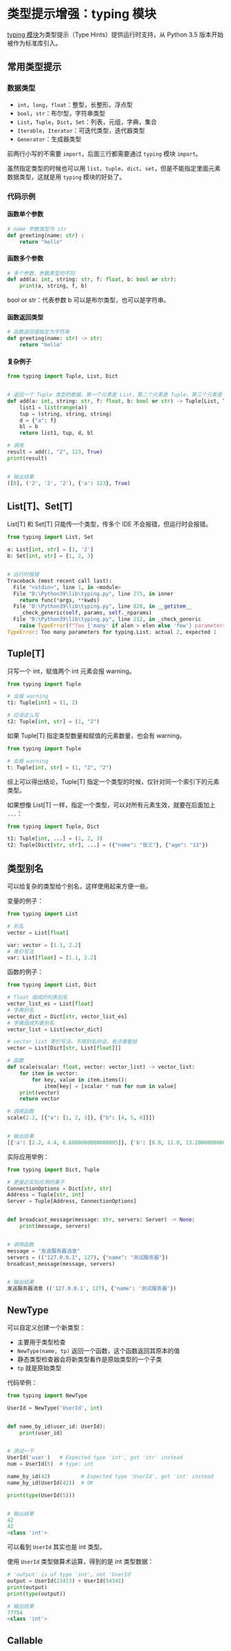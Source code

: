 # 类型提示增强：typing 模块

[typing 模块](https://github.com/python/cpython/blob/main/Lib/typing.py)为类型提示（Type Hints）提供运行时支持，从 Python 3.5 版本开始被作为标准库引入。

## 常用类型提示

### 数据类型

* `int`，`long`，`float`：整型，长整形，浮点型
* `bool`，`str`：布尔型，字符串类型
* `List`，`Tuple`，`Dict`，`Set`：列表，元组，字典，集合
* `Iterable`，`Iterator`：可迭代类型，迭代器类型
* `Generator`：生成器类型

前两行小写的不需要 `import`，后面三行都需要通过 `typing` 模块 `import`。 

虽然指定类型的时候也可以用 `list`、`tuple`、`dict`、`set`，但是不能指定里面元素数据类型，这就是用 `typing` 模块的好处了。

### 代码示例

#### 函数单个参数

```python
# name 参数类型为 str
def greeting(name: str) :
    return "hello"
```

#### 函数多个参数

```python
# 多个参数，参数类型均不同
def add(a: int, string: str, f: float, b: bool or str):
    print(a, string, f, b)
```

bool or str：代表参数 b 可以是布尔类型，也可以是字符串。

#### 函数返回类型

```python
# 函数返回值指定为字符串
def greeting(name: str) -> str:
    return "hello"
```

#### 复杂例子

```python
from typing import Tuple, List, Dict


# 返回一个 Tuple 类型的数据，第一个元素是 List，第二个元素是 Tuple，第三个元素是 Dict，第四个元素可以是字符串或布尔
def add(a: int, string: str, f: float, b: bool or str) -> Tuple[List, Tuple, Dict, str or bool]:
    list1 = list(range(a))
    tup = (string, string, string)
    d = {"a": f}
    bl = b
    return list1, tup, d, bl

# 调用
result = add(1, "2", 123, True)
print(result)


# 输出结果
([0], ('2', '2', '2'), {'a': 123}, True)
```

## List[T]、Set[T]

List[T] 和 Set[T] 只能传一个类型，传多个 IDE 不会报错，但运行时会报错。

```python
from typing import List, Set

a: List[int, str] = [1, '2']
b: Set[int, str] = {1, 2, 3}


# 运行时报错
Traceback (most recent call last):
  File "<stdin>", line 1, in <module>
  File "D:\Python39\lib\typing.py", line 275, in inner
    return func(*args, **kwds)
  File "D:\Python39\lib\typing.py", line 828, in __getitem__
    _check_generic(self, params, self._nparams)
  File "D:\Python39\lib\typing.py", line 212, in _check_generic
    raise TypeError(f"Too {'many' if alen > elen else 'few'} parameters for {cls};"
TypeError: Too many parameters for typing.List; actual 2, expected 1
```

## Tuple[T]

只写一个 int，赋值两个 int 元素会报 warning。

```python
from typing import Tuple

# 会报 warning
t1: Tuple[int] = (1, 2)

# 应该这么写
t2: Tuple[int, str] = (1, "2")
```

如果 Tuple[T] 指定类型数量和赋值的元素数量，也会有 warning。

```python
from typing import Tuple

# 会报 warning
t: Tuple[int, str] = (1, "2", "2") 
```

综上可以得出结论，Tuple[T] 指定一个类型的时候，仅针对同一个索引下的元素类型。

如果想像 List[T] 一样，指定一个类型，可以对所有元素生效，就要在后面加上 `...`：

```python
from typing import Tuple, Dict

t1: Tuple[int, ...] = (1, 2, 3)
t2: Tuple[Dict[str, str], ...] = ({"name": "张三"}, {"age": "13"})
```

## 类型别名

可以给复杂的类型给个别名，这样使用起来方便一些。

变量的例子：

```python
from typing import List

# 别名
vector = List[float]

var: vector = [1.1, 2.2]
# 等价写法
var: List[float] = [1.1, 2.2]
```

函数的例子：

```python
from typing import List, Dict

# float 组成的列表别名
vector_list_es = List[float]
# 字典别名
vector_dict = Dict[str, vector_list_es]
# 字典组成列表别名
vector_list = List[vector_dict]

# vector_list 等价写法，不用别名的话，有点像套娃
vector = List[Dict[str, List[float]]]

# 函数
def scale(scalar: float, vector: vector_list) -> vector_list:
    for item in vector:
        for key, value in item.items():
            item[key] = [scalar * num for num in value]
    print(vector)
    return vector

# 调用函数
scale(2.2, [{"a": [1, 2, 3]}, {"b": [4, 5, 6]}])


# 输出结果
[{'a': [2.2, 4.4, 6.6000000000000005]}, {'b': [8.8, 11.0, 13.200000000000001]}]
```

实际应用举例：

```python
from typing import Dict, Tuple

# 更接近实际应用的栗子
ConnectionOptions = Dict[str, str]
Address = Tuple[str, int]
Server = Tuple[Address, ConnectionOptions]


def broadcast_message(message: str, servers: Server) -> None:
    print(message, servers)


# 调用函数
message = "发送服务器消息"
servers = (("127.0.0.1", 127), {"name": "测试服务器"})
broadcast_message(message, servers)


# 输出结果
发送服务器消息 (('127.0.0.1', 127), {'name': '测试服务器'})
```

## NewType

可以自定义创建一个新类型：

* 主要用于类型检查
* `NewType(name, tp)` 返回一个函数，这个函数返回其原本的值
* 静态类型检查器会将新类型看作是原始类型的一个子类
* `tp` 就是原始类型

代码举例：

```python
from typing import NewType

UserId = NewType('UserId', int)


def name_by_id(user_id: UserId):
    print(user_id)


# 测试一下
UserId('user')   # Expected type 'int', got 'str' instead
num = UserId(5)  # type: int

name_by_id(42)          # Expected type 'UserId', got 'int' instead
name_by_id(UserId(42))  # OK

print(type(UserId(5)))


# 输出结果
42
42
<class 'int'>
```

可以看到 `UserId` 其实也是 int 类型。

使用 `UserId` 类型做算术运算，得到的是 int 类型数据：

```python
# 'output' is of type 'int', not 'UserId'
output = UserId(23413) + UserId(54341)
print(output)
print(type(output))

# 输出结果
77754
<class 'int'>
```

## Callable
